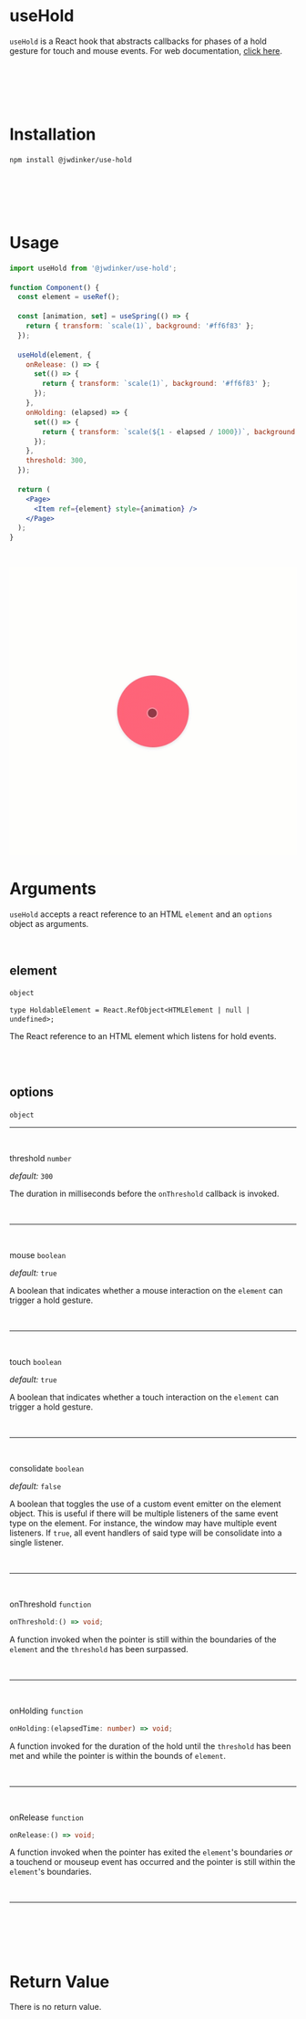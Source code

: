 # useHold

`useHold` is a React hook that abstracts callbacks for phases of a hold gesture for touch and mouse events. For web documentation, [click here](https://www.notion.so/dinker/useHold-2c29c5a40cb44e219fae087fc68dbf00).

<br><br><br><br>

# Installation

```
npm install @jwdinker/use-hold
```

<br><br><br><br>

# Usage

```jsx
import useHold from '@jwdinker/use-hold';

function Component() {
  const element = useRef();

  const [animation, set] = useSpring(() => {
    return { transform: `scale(1)`, background: '#ff6f83' };
  });

  useHold(element, {
    onRelease: () => {
      set(() => {
        return { transform: `scale(1)`, background: '#ff6f83' };
      });
    },
    onHolding: (elapsed) => {
      set(() => {
        return { transform: `scale(${1 - elapsed / 1000})`, background: '#cb001b' };
      });
    },
    threshold: 300,
  });

  return (
    <Page>
      <Item ref={element} style={animation} />
    </Page>
  );
}
```

<br>

![useHold depiction](depiction.gif)

# Arguments

`useHold` accepts a react reference to an HTML `element` and an `options` object as arguments.

<br>

## element

`object`

```tsx
type HoldableElement = React.RefObject<HTMLElement | null | undefined>;
```

The React reference to an HTML element which listens for hold events.

<br><br>

## options

`object`

---

<br>

threshold `number`

_default:_ `300`

The duration in milliseconds before the `onThreshold` callback is invoked.

<br>

---

<br>

mouse `boolean`

_default:_ `true`

A boolean that indicates whether a mouse interaction on the `element` can trigger a hold gesture.

<br>

---

<br>

touch `boolean`

_default:_ `true`

A boolean that indicates whether a touch interaction on the `element` can trigger a hold gesture.

<br>

---

<br>

consolidate `boolean`

_default:_ `false`

A boolean that toggles the use of a custom event emitter on the element object. This is useful if there will be multiple listeners of the same event type on the element. For instance, the window may have multiple event listeners. If `true`, all event handlers of said type will be consolidate into a single listener.

<br>

---

<br>

onThreshold `function`

```ts
onThreshold:() => void;
```

A function invoked when the pointer is still within the boundaries of the `element` and the `threshold` has been surpassed.

<br>

---

<br>

onHolding `function`

```ts
onHolding:(elapsedTime: number) => void;
```

A function invoked for the duration of the hold until the `threshold` has been met and while the pointer is within the bounds of `element`.

<br>

---

<br>

onRelease `function`

```ts
onRelease:() => void;
```

A function invoked when the pointer has exited the `element`'s boundaries _or_ a touchend or mouseup event has occurred and the pointer is still within the `element`'s boundaries.

<br>

---

<br><br><br><br>

# Return Value

There is no return value.

